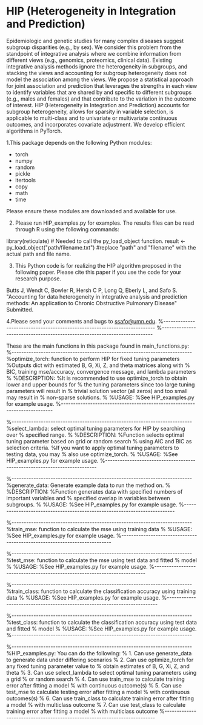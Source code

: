 # HIP (Heterogeneity in Integration and Prediction)
Epidemiologic and genetic studies for many complex diseases suggest subgroup disparities (e.g., by sex). We consider this problem from the standpoint of integrative analysis where we combine information from different views (e.g., genomics, proteomics, clinical data). Existing integrative analysis methods ignore the heterogeneity in subgroups, and stacking the views and accounting for subgroup heterogeneity does not model the association among the views. We propose a statistical approach for joint association and prediction that leverages the strengths in each view to identify variables that are shared by and specific to different subgroups (e.g., males and females) and that contribute to the variation in the outcome of interest. HIP (Heterogeneity in Integration and Prediction) accounts for subgroup heterogeneity, allows for sparsity in variable selection, is applicable to multi-class and to univariate or multivariate continuous outcomes, and incorporates covariate adjustment. We develop efficient algorithms in PyTorch. 


1.This package depends on the following Python modules:
- torch
- numpy
- random
- pickle
- itertools
- copy
- math
- time

Please ensure these modules are downloaded and available for use.

2. Please run HIP_examples.py for examples. The results files can be read through R using the following commands:

library(reticulate) 	# Needed to call the py_load_object function.
result <- py_load_object("path/filename.txt") 	#replace "path" and "filename" with the actual path and file name.

3. This Python code is for realizing the HIP algorithm proposed in the following paper.
Please cite this paper if you use the code for your research purpose.

Butts J, Wendt C, Bowler R, Hersh C P, Long Q, Eberly L, and Safo S. "Accounting for data heterogeneity in integrative analysis and prediction methods: 
An application to Chronic Obstructive Pulmonary Disease" Submitted.

4.Please send your comments and bugs to ssafo@umn.edu.
%--------------------------------------------------------------------------
%--------------------------------------------------------------------------

These are the main functions in this package found in main_functions.py:
%--------------------------------------------------------------------------
%optimize_torch: function to perform HIP for fixed tuning parameters
%Outputs dict with estimated B, G, Xi, Z, and theta matrices along with 
% BIC, training mse/accuracy, convergence message, and lambda parameters 
%
%DESCRIPTION:
%It is recommended to use optimize_torch to obtain lower and upper bounds for 
% the tuning parameters since too large tuning parameters will result in 
% trivial solution vector (all zeros) and too small may result in
% non-sparse solutions. 
%
%USAGE:
%See HIP_examples.py for example usage.
%--------------------------------------------------------------------------

%--------------------------------------------------------------------------
%select_lambda: select optimal tuning parameters for HIP by searching over 
% specified range.
%
%DESCRIPTION:
%Function selects optimal tuning parameter based on grid or random search 
% using AIC and BIC as selection criteria.
%If you want to apply optimal tuning parameters to testing data, you may
% also use optimize_torch. 
%
%USAGE:
%See HIP_examples.py for example usage.
%--------------------------------------------------------------------------

%--------------------------------------------------------------------------
%generate_data: Generate example data to run the method on.
%
%DESCRIPTION:
%Function generates data with specified numbers of important variables and 
% specified overlap in variables between subgroups.
%
%USAGE:
%See HIP_examples.py for example usage.
%--------------------------------------------------------------------------

%--------------------------------------------------------------------------
%train_mse: function to calculate the mse using training data
%
%USAGE:
%See HIP_examples.py for example usage.
%--------------------------------------------------------------------------

%--------------------------------------------------------------------------
%test_mse: function to calculate the mse using test data and fitted 
% model
%
%USAGE:
%See HIP_examples.py for example usage.
%--------------------------------------------------------------------------

%--------------------------------------------------------------------------
%train_class: function to calculate the classification accuracy using training data
%
%USAGE:
%See HIP_examples.py for example usage.
%--------------------------------------------------------------------------

%--------------------------------------------------------------------------
%test_class: function to calculate the classification accuracy using test data and fitted 
% model
%
%USAGE:
%See HIP_examples.py for example usage.
%--------------------------------------------------------------------------

%--------------------------------------------------------------------------
%HIP_examples.py: You can do the following:
% 1. Can use generate_data to generate data under differing scenarios
% 2. Can use optimize_torch for any fixed tuning parameter value to 
%    obtain estimates of B, G, Xi, Z, and theta
% 3. Can use select_lambda to select optimal tuning parameters using a grid
%    or random search
% 4. Can use train_mse to calculate training error after fitting a model 
%    with continuous outcome(s)
% 5. Can use test_mse to calculate testing error after fitting a model 
%    with continuous outcomes(s)
% 6. Can use train_class to calculate training error after fitting a model
%    with multiclass outcome
% 7. Can use test_class to calculate training error after fitting a model
%    with multiclass outcome
%--------------------------------------------------------------------------


